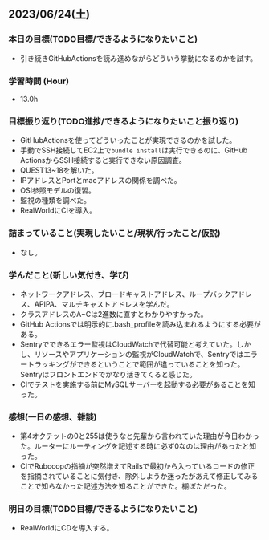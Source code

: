 ## 2023/06/24(土)

### 本日の目標(TODO目標/できるようになりたいこと)

- 引き続きGitHubActionsを読み進めながらどういう挙動になるのかを試す。

### 学習時間 (Hour)

- 13.0h

### 目標振り返り(TODO進捗/できるようになりたいこと振り返り)

- GitHubActionsを使ってどういったことが実現できるのかを試した。
- 手動でSSH接続してEC2上で`bundle install`は実行できるのに、GitHub ActionsからSSH接続すると実行できない原因調査。
- QUEST13~18を解いた。
- IPアドレスとPortとmacアドレスの関係を調べた。
- OSI参照モデルの復習。
- 監視の種類を調べた。
- RealWorldにCIを導入。

### 詰まっていること(実現したいこと/現状/行ったこと/仮説)

- なし。

### 学んだこと(新しい気付き、学び)

- ネットワークアドレス、ブロードキャストアドレス、ループバックアドレス、APIPA、マルチキャストアドレスを学んだ。
- クラスアドレスのA~Cは2進数に直すとわかりやすかった。
- GitHub Actionsでは明示的に.bash_profileを読み込まれるようにする必要がある。
- Sentryでできるエラー監視はCloudWatchで代替可能と考えていた。しかし、リソースやアプリケーションの監視がCloudWatchで、Sentryではエラートラッキングができるということで範囲が違っていることを知った。Sentryはフロントエンドでかなり活きてくると感じた。
- CIでテストを実施する前にMySQLサーバーを起動する必要があることを知った。

### 感想(一日の感想、雜談)

- 第4オクテットの0と255は使うなと先輩から言われていた理由が今日わかった。ルーターにルーティングを記述する時に必ず0なのは理由があったと知った。
- CIでRubocopの指摘が突然増えてRailsで最初から入っているコードの修正を指摘されていることに気付き、除外しようか迷ったがあえて修正してみることで知らなかった記述方法を知ることができた。棚ぼただった。

### 明日の目標(TODO目標/できるようになりたいこと)

- RealWorldにCDを導入する。
